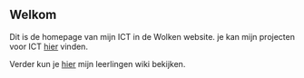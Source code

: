 ## Welkom

Dit is de homepage van mijn ICT in de Wolken website. je kan mijn projecten voor ICT [hier](https://lucienpemberton.github.io/ICT/projecten) vinden.

Verder kun je [hier](https://infvo.nl/ictindewolken/index.php/Gebruiker:LucienKerssens) mijn leerlingen wiki bekijken.
